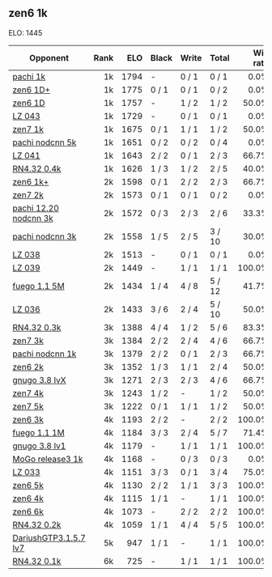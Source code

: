 ## zen6 1k ##

ELO: 1445

Opponent | Rank | ELO | Black | Write | Total | Win rate
---------|-----:|----:|-------|-------|-------|-------:
[pachi 1k](pachi%201k.md) | 1k | 1794 | - | 0 / 1 | 0 / 1 | 0.0%
[zen6 1D+](zen6%201D+.md) | 1k | 1775 | 0 / 1 | 0 / 1 | 0 / 2 | 0.0%
[zen6 1D](zen6%201D.md) | 1k | 1757 | - | 1 / 2 | 1 / 2 | 50.0%
[LZ 043](LZ%20043.md) | 1k | 1729 | - | 0 / 1 | 0 / 1 | 0.0%
[zen7 1k](zen7%201k.md) | 1k | 1675 | 0 / 1 | 1 / 1 | 1 / 2 | 50.0%
[pachi nodcnn 5k](pachi%20nodcnn%205k.md) | 1k | 1651 | 0 / 2 | 0 / 2 | 0 / 4 | 0.0%
[LZ 041](LZ%20041.md) | 1k | 1643 | 2 / 2 | 0 / 1 | 2 / 3 | 66.7%
[RN4.32 0.4k](RN4.32%200.4k.md) | 1k | 1626 | 1 / 3 | 1 / 2 | 2 / 5 | 40.0%
[zen6 1k+](zen6%201k+.md) | 2k | 1598 | 0 / 1 | 2 / 2 | 2 / 3 | 66.7%
[zen7 2k](zen7%202k.md) | 2k | 1573 | 0 / 1 | 0 / 1 | 0 / 2 | 0.0%
[pachi 12.20 nodcnn 3k](pachi%2012.20%20nodcnn%203k.md) | 2k | 1572 | 0 / 3 | 2 / 3 | 2 / 6 | 33.3%
[pachi nodcnn 3k](pachi%20nodcnn%203k.md) | 2k | 1558 | 1 / 5 | 2 / 5 | 3 / 10 | 30.0%
[LZ 038](LZ%20038.md) | 2k | 1513 | - | 0 / 1 | 0 / 1 | 0.0%
[LZ 039](LZ%20039.md) | 2k | 1449 | - | 1 / 1 | 1 / 1 | 100.0%
[fuego 1.1 5M](fuego%201.1%205M.md) | 2k | 1434 | 1 / 4 | 4 / 8 | 5 / 12 | 41.7%
[LZ 036](LZ%20036.md) | 2k | 1433 | 3 / 6 | 2 / 4 | 5 / 10 | 50.0%
[RN4.32 0.3k](RN4.32%200.3k.md) | 3k | 1388 | 4 / 4 | 1 / 2 | 5 / 6 | 83.3%
[zen7 3k](zen7%203k.md) | 3k | 1384 | 2 / 2 | 2 / 4 | 4 / 6 | 66.7%
[pachi nodcnn 1k](pachi%20nodcnn%201k.md) | 3k | 1379 | 2 / 2 | 0 / 1 | 2 / 3 | 66.7%
[zen6 2k](zen6%202k.md) | 3k | 1352 | 1 / 3 | 1 / 1 | 2 / 4 | 50.0%
[gnugo 3.8 lvX](gnugo%203.8%20lvX.md) | 3k | 1271 | 2 / 3 | 2 / 3 | 4 / 6 | 66.7%
[zen7 4k](zen7%204k.md) | 3k | 1243 | 1 / 2 | - | 1 / 2 | 50.0%
[zen7 5k](zen7%205k.md) | 3k | 1222 | 0 / 1 | 1 / 1 | 1 / 2 | 50.0%
[zen6 3k](zen6%203k.md) | 4k | 1193 | 2 / 2 | - | 2 / 2 | 100.0%
[fuego 1.1 1M](fuego%201.1%201M.md) | 4k | 1184 | 3 / 3 | 2 / 4 | 5 / 7 | 71.4%
[gnugo 3.8 lv1](gnugo%203.8%20lv1.md) | 4k | 1179 | - | 1 / 1 | 1 / 1 | 100.0%
[MoGo release3 1k](MoGo%20release3%201k.md) | 4k | 1168 | - | 0 / 3 | 0 / 3 | 0.0%
[LZ 033](LZ%20033.md) | 4k | 1151 | 3 / 3 | 0 / 1 | 3 / 4 | 75.0%
[zen6 5k](zen6%205k.md) | 4k | 1130 | 2 / 2 | 1 / 1 | 3 / 3 | 100.0%
[zen6 4k](zen6%204k.md) | 4k | 1115 | 1 / 1 | - | 1 / 1 | 100.0%
[zen6 6k](zen6%206k.md) | 4k | 1073 | - | 2 / 2 | 2 / 2 | 100.0%
[RN4.32 0.2k](RN4.32%200.2k.md) | 4k | 1059 | 1 / 1 | 4 / 4 | 5 / 5 | 100.0%
[DariushGTP3.1.5.7 lv7](DariushGTP3.1.5.7%20lv7.md) | 5k | 947 | 1 / 1 | - | 1 / 1 | 100.0%
[RN4.32 0.1k](RN4.32%200.1k.md) | 6k | 725 | - | 1 / 1 | 1 / 1 | 100.0%
